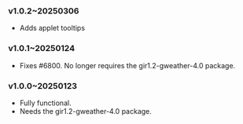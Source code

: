 ### v1.0.2~20250306
  * Adds applet tooltips

### v1.0.1~20250124
  * Fixes #6800. No longer requires the gir1.2-gweather-4.0 package.

### v1.0.0~20250123
  * Fully functional.
  * Needs the gir1.2-gweather-4.0 package.

